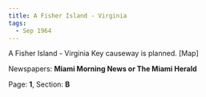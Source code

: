 ```yaml
---  
title: A Fisher Island - Virginia  
tags:  
  - Sep 1964  
---  
```

  
A Fisher Island - Virginia Key causeway is planned. [Map]  
  
Newspapers: **Miami Morning News or The Miami Herald**  
  
Page: **1**, Section: **B** 
